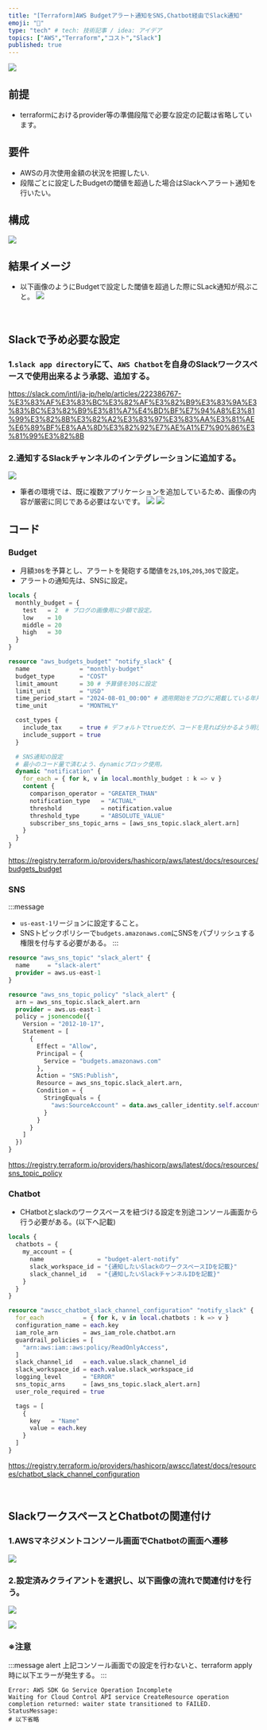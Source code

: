 ```yaml
---
title: "[Terraform]AWS Budgetアラート通知をSNS,Chatbot経由でSlack通知"
emoji: "🙆"
type: "tech" # tech: 技術記事 / idea: アイデア
topics: ["AWS","Terraform","コスト","Slack"]
published: true
---
```

![](/images/terraform_logo.png)

## 前提
- terraformにおけるprovider等の準備段階で必要な設定の記載は省略しています。

## 要件
- AWSの月次使用金額の状況を把握したい.
- 段階ごとに設定したBudgetの閾値を超過した場合はSlackへアラート通知を行いたい。

## 構成
![](/images/alert/budget_slack_notify.png)

## 結果イメージ
- 以下画像のようにBudgetで設定した閾値を超過した際にSLack通知が飛ぶこと。
![](/images/alert/result.png)

&nbsp;
## Slackで予め必要な設定
### 1.`slack app directory`にて、`AWS Chatbot`を自身のSlackワークスペースで使用出来るよう承認、追加する。
https://slack.com/intl/ja-jp/help/articles/222386767-%E3%83%AF%E3%83%BC%E3%82%AF%E3%82%B9%E3%83%9A%E3%83%BC%E3%82%B9%E3%81%A7%E4%BD%BF%E7%94%A8%E3%81%99%E3%82%8B%E3%82%A2%E3%83%97%E3%83%AA%E3%81%AE%E6%89%BF%E8%AA%8D%E3%82%92%E7%AE%A1%E7%90%86%E3%81%99%E3%82%8B

### 2.通知するSlackチャンネルのインテグレーションに追加する。
![](/images/alert/slack_add_1.png)
- 筆者の環境では、既に複数アプリケーションを追加しているため、画像の内容が厳密に同じである必要はないです。
![](/images/alert/slack_add_2.png)
![](/images/alert/slack_add_3.png)
&nbsp;

## コード
### Budget
- 月額`30$`を予算とし、アラートを発砲する閾値を`2$`,`10$`,`20$`,`30$`で設定。
- アラートの通知先は、SNSに設定。

```hcl:budget.tf
locals {
  monthly_budget = {
    test   = 2  # ブログの画像用に少額で設定。
    low    = 10
    middle = 20
    high   = 30
  }
}

resource "aws_budgets_budget" "notify_slack" {
  name              = "monthly-budget"
  budget_type       = "COST"
  limit_amount      = 30 # 予算値を30$に設定
  limit_unit        = "USD"
  time_period_start = "2024-08-01_00:00" # 適用開始をブログに掲載している年月へ設定
  time_unit         = "MONTHLY"

  cost_types {
    include_tax     = true # デフォルトでtrueだが、コードを見れば分かるよう明示的に記載している
    include_support = true
  }

  # SNS通知の設定
  # 最小のコード量で済むよう、dynamicブロック使用。
  dynamic "notification" {
    for_each = { for k, v in local.monthly_budget : k => v }
    content {
      comparison_operator = "GREATER_THAN"
      notification_type   = "ACTUAL"
      threshold           = notification.value
      threshold_type      = "ABSOLUTE_VALUE"
      subscriber_sns_topic_arns = [aws_sns_topic.slack_alert.arn]
    }
  }
}
```
https://registry.terraform.io/providers/hashicorp/aws/latest/docs/resources/budgets_budget

### SNS
:::message
- `us-east-1`リージョンに設定すること。
- SNSトピックポリシーで`budgets.amazonaws.com`にSNSをパブリッシュする権限を付与する必要がある。
:::


```hcl:sns.tf
resource "aws_sns_topic" "slack_alert" {
  name     = "slack-alert"
  provider = aws.us-east-1
}

resource "aws_sns_topic_policy" "slack_alert" {
  arn = aws_sns_topic.slack_alert.arn
  provider = aws.us-east-1
  policy = jsonencode({
    Version = "2012-10-17",
    Statement = [
      {
        Effect = "Allow",
        Principal = {
          Service = "budgets.amazonaws.com"
        },
        Action = "SNS:Publish",
        Resource = aws_sns_topic.slack_alert.arn,
        Condition = {
          StringEquals = {
            "aws:SourceAccount" = data.aws_caller_identity.self.account_id
          }
        }
      }
    ]
  })
}
```
https://registry.terraform.io/providers/hashicorp/aws/latest/docs/resources/sns_topic_policy

### Chatbot
- CHatbotとslackのワークスペースを紐づける設定を別途コンソール画面から行う必要がある。(以下へ記載)

```hcl:chatbot.tf
locals {
  chatbots = {
    my_account = {
      name               = "budget-alert-notify"
      slack_workspace_id = "{通知したいSlackのワークスペースIDを記載}"
      slack_channel_id   = "{通知したいSlackチャンネルIDを記載}"
    }
  }
}

resource "awscc_chatbot_slack_channel_configuration" "notify_slack" {
  for_each           = { for k, v in local.chatbots : k => v }
  configuration_name = each.key
  iam_role_arn       = aws_iam_role.chatbot.arn
  guardrail_policies = [
    "arn:aws:iam::aws:policy/ReadOnlyAccess",
  ]
  slack_channel_id   = each.value.slack_channel_id
  slack_workspace_id = each.value.slack_workspace_id
  logging_level      = "ERROR"
  sns_topic_arns     = [aws_sns_topic.slack_alert.arn]
  user_role_required = true

  tags = [
    {
      key   = "Name"
      value = each.key
    }
  ]
}
```

https://registry.terraform.io/providers/hashicorp/awscc/latest/docs/resources/chatbot_slack_channel_configuration

&nbsp;
## SlackワークスペースとChatbotの関連付け
### 1.AWSマネジメントコンソール画面でChatbotの画面へ遷移
![](/images/alert/chatbot_console_0.png)

### 2.設定済みクライアントを選択し、以下画像の流れで関連付けを行う。
![](/images/alert/chatbot_console_1.png)

![](/images/alert/chatbot_console_2.png)

### ※注意
:::message alert
上記コンソール画面での設定を行わないと、terraform apply時に以下エラーが発生する。
:::

```shell:エラーメッセージ
Error: AWS SDK Go Service Operation Incomplete
Waiting for Cloud Control API service CreateResource operation completion returned: waiter state transitioned to FAILED. StatusMessage:
# 以下省略
```
